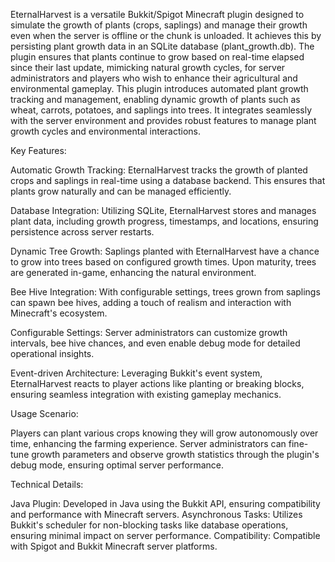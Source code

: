 EternalHarvest is a versatile Bukkit/Spigot Minecraft plugin designed to simulate the growth of plants (crops, saplings) and manage their growth even when the server is offline or the chunk is unloaded. 
It achieves this by persisting plant growth data in an SQLite database (plant_growth.db). The plugin ensures that plants continue to grow based on real-time elapsed since their last update, mimicking natural growth cycles, for server administrators and players who wish to enhance their agricultural and environmental gameplay. 
This plugin introduces automated plant growth tracking and management, enabling dynamic growth of plants such as wheat, carrots, potatoes, and saplings into trees. It integrates seamlessly with the server environment and provides robust features to manage plant growth cycles and environmental interactions.

Key Features:

Automatic Growth Tracking: EternalHarvest tracks the growth of planted crops and saplings in real-time using a database backend. This ensures that plants grow naturally and can be managed efficiently.

Database Integration: Utilizing SQLite, EternalHarvest stores and manages plant data, including growth progress, timestamps, and locations, ensuring persistence across server restarts.

Dynamic Tree Growth: Saplings planted with EternalHarvest have a chance to grow into trees based on configured growth times. Upon maturity, trees are generated in-game, enhancing the natural environment.

Bee Hive Integration: With configurable settings, trees grown from saplings can spawn bee hives, adding a touch of realism and interaction with Minecraft's ecosystem.

Configurable Settings: Server administrators can customize growth intervals, bee hive chances, and even enable debug mode for detailed operational insights.

Event-driven Architecture: Leveraging Bukkit's event system, EternalHarvest reacts to player actions like planting or breaking blocks, ensuring seamless integration with existing gameplay mechanics.

Usage Scenario:

Players can plant various crops knowing they will grow autonomously over time, enhancing the farming experience.
Server administrators can fine-tune growth parameters and observe growth statistics through the plugin's debug mode, ensuring optimal server performance.

Technical Details:

Java Plugin: Developed in Java using the Bukkit API, ensuring compatibility and performance with Minecraft servers.
Asynchronous Tasks: Utilizes Bukkit's scheduler for non-blocking tasks like database operations, ensuring minimal impact on server performance.
Compatibility: Compatible with Spigot and Bukkit Minecraft server platforms.
